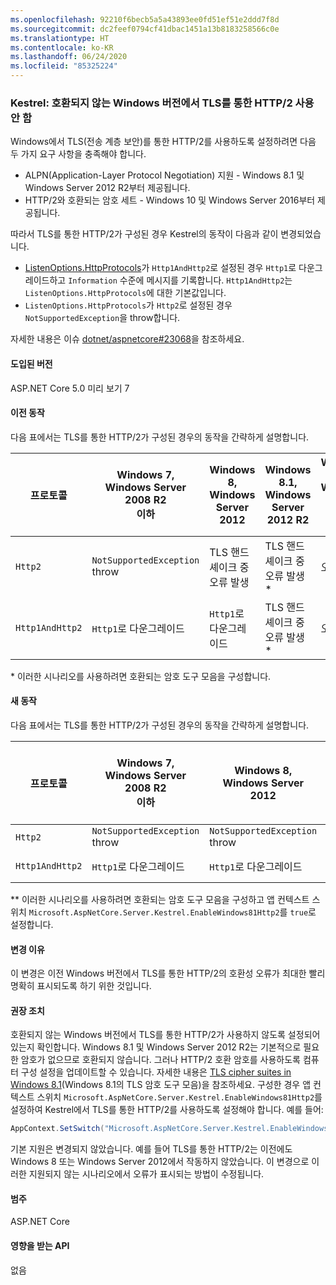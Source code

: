 ```yaml
---
ms.openlocfilehash: 92210f6becb5a5a43893ee0fd51ef51e2ddd7f8d
ms.sourcegitcommit: dc2feef0794cf41dbac1451a13b8183258566c0e
ms.translationtype: HT
ms.contentlocale: ko-KR
ms.lasthandoff: 06/24/2020
ms.locfileid: "85325224"
---
```

### <a name="kestrel-http2-disabled-over-tls-on-incompatible-windows-versions"></a>Kestrel: 호환되지 않는 Windows 버전에서 TLS를 통한 HTTP/2 사용 안 함

Windows에서 TLS(전송 계층 보안)를 통한 HTTP/2를 사용하도록 설정하려면 다음 두 가지 요구 사항을 충족해야 합니다.

- ALPN(Application-Layer Protocol Negotiation) 지원 - Windows 8.1 및 Windows Server 2012 R2부터 제공됩니다.
- HTTP/2와 호환되는 암호 세트 - Windows 10 및 Windows Server 2016부터 제공됩니다.

따라서 TLS를 통한 HTTP/2가 구성된 경우 Kestrel의 동작이 다음과 같이 변경되었습니다.

- [ListenOptions.HttpProtocols](/dotnet/api/microsoft.aspnetcore.server.kestrel.core.httpprotocols)가 `Http1AndHttp2`로 설정된 경우 `Http1`로 다운그레이드하고 `Information` 수준에 메시지를 기록합니다. `Http1AndHttp2`는 `ListenOptions.HttpProtocols`에 대한 기본값입니다.
- `ListenOptions.HttpProtocols`가 `Http2`로 설정된 경우 `NotSupportedException`을 throw합니다.

자세한 내용은 이슈 [dotnet/aspnetcore#23068](https://github.com/dotnet/aspnetcore/issues/23068)을 참조하세요.

#### <a name="version-introduced"></a>도입된 버전

ASP.NET Core 5.0 미리 보기 7

#### <a name="old-behavior"></a>이전 동작

다음 표에서는 TLS를 통한 HTTP/2가 구성된 경우의 동작을 간략하게 설명합니다.

| 프로토콜 | Windows 7,<br />Windows Server 2008 R2<br />이하 | Windows 8,<br />Windows Server 2012 | Windows 8.1,<br />Windows Server 2012 R2 | Windows 10,<br />Windows Server 2016<br />이상 |
|---------------|-----------------------------------------------|--------------------------------|-------------------------------------|------------------------------------------|
| `Http2`         | `NotSupportedException` throw                   | TLS 핸드셰이크 중 오류 발생     | TLS 핸드셰이크 중 오류 발생 &ast;     | 오류 없음 |
| `Http1AndHttp2` | `Http1`로 다운그레이드                    | `Http1`로 다운그레이드     | TLS 핸드셰이크 중 오류 발생 &ast;     | 오류 없음 |

&ast; 이러한 시나리오를 사용하려면 호환되는 암호 도구 모음을 구성합니다.

#### <a name="new-behavior"></a>새 동작

다음 표에서는 TLS를 통한 HTTP/2가 구성된 경우의 동작을 간략하게 설명합니다.

| 프로토콜 | Windows 7,<br />Windows Server 2008 R2<br />이하 | Windows 8,<br />Windows Server 2012 | Windows 8.1,<br />Windows Server 2012 R2 | Windows 10,<br />Windows Server 2016<br />이상 |
|---------------|-----------------------------------------------|--------------------------------|-------------------------------------|------------------------------------------|
| `Http2`         | `NotSupportedException` throw                   | `NotSupportedException` throw     | `NotSupportedException` throw &ast;&ast;     | 오류 없음 |
| `Http1AndHttp2` | `Http1`로 다운그레이드                    | `Http1`로 다운그레이드     | `Http1`로 다운그레이드 &ast;&ast;     | 오류 없음 |

&ast;&ast; 이러한 시나리오를 사용하려면 호환되는 암호 도구 모음을 구성하고 앱 컨텍스트 스위치 `Microsoft.AspNetCore.Server.Kestrel.EnableWindows81Http2`를 `true`로 설정합니다.

#### <a name="reason-for-change"></a>변경 이유

이 변경은 이전 Windows 버전에서 TLS를 통한 HTTP/2의 호환성 오류가 최대한 빨리 명확히 표시되도록 하기 위한 것입니다.

#### <a name="recommended-action"></a>권장 조치

호환되지 않는 Windows 버전에서 TLS를 통한 HTTP/2가 사용하지 않도록 설정되어 있는지 확인합니다. Windows 8.1 및 Windows Server 2012 R2는 기본적으로 필요한 암호가 없으므로 호환되지 않습니다. 그러나 HTTP/2 호환 암호를 사용하도록 컴퓨터 구성 설정을 업데이트할 수 있습니다. 자세한 내용은 [TLS cipher suites in Windows 8.1](/windows/win32/secauthn/tls-cipher-suites-in-windows-8-1)(Windows 8.1의 TLS 암호 도구 모음)을 참조하세요. 구성한 경우 앱 컨텍스트 스위치 `Microsoft.AspNetCore.Server.Kestrel.EnableWindows81Http2`를 설정하여 Kestrel에서 TLS를 통한 HTTP/2를 사용하도록 설정해야 합니다. 예를 들어:

```csharp
AppContext.SetSwitch("Microsoft.AspNetCore.Server.Kestrel.EnableWindows81Http2", true);
```

기본 지원은 변경되지 않았습니다. 예를 들어 TLS를 통한 HTTP/2는 이전에도 Windows 8 또는 Windows Server 2012에서 작동하지 않았습니다. 이 변경으로 이러한 지원되지 않는 시나리오에서 오류가 표시되는 방법이 수정됩니다.

#### <a name="category"></a>범주

ASP.NET Core

#### <a name="affected-apis"></a>영향을 받는 API

없음

<!--

#### Affected APIs

Not detectable via API analysis

-->
